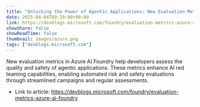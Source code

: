 ```yaml
---
title: "Unlocking the Power of Agentic Applications: New Evaluation Metrics for Quality and Safety"
date: 2025-04-04T09:29:00+00:00
link: https://devblogs.microsoft.com/foundry/evaluation-metrics-azure-ai-foundry
showShare: false
showReadTime: false
thumbnail: images/azure.png
tags: ["devblogs.microsoft.com"]
---
```

New evaluation metrics in Azure AI Foundry help developers assess the quality and safety of agentic applications. These metrics enhance AI red teaming capabilities, enabling automated risk and safety evaluations through streamlined campaigns and regular assessments.

- Link to article: https://devblogs.microsoft.com/foundry/evaluation-metrics-azure-ai-foundry